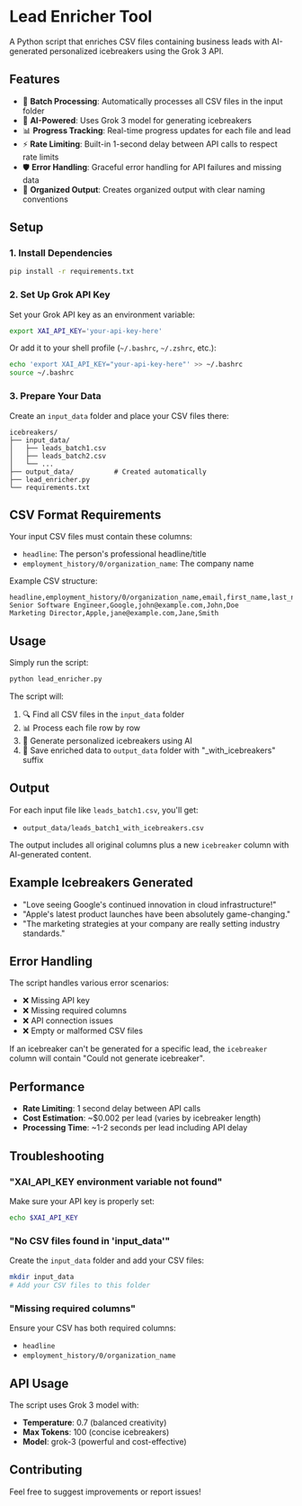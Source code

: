 # Lead Enricher Tool

A Python script that enriches CSV files containing business leads with AI-generated personalized icebreakers using the Grok 3 API.

## Features

- 🔄 **Batch Processing**: Automatically processes all CSV files in the input folder
- 🤖 **AI-Powered**: Uses Grok 3 model for generating icebreakers
- 📊 **Progress Tracking**: Real-time progress updates for each file and lead
- ⚡ **Rate Limiting**: Built-in 1-second delay between API calls to respect rate limits
- 🛡️ **Error Handling**: Graceful error handling for API failures and missing data
- 📁 **Organized Output**: Creates organized output with clear naming conventions

## Setup

### 1. Install Dependencies

```bash
pip install -r requirements.txt
```

### 2. Set Up Grok API Key

Set your Grok API key as an environment variable:

```bash
export XAI_API_KEY='your-api-key-here'
```

Or add it to your shell profile (`~/.bashrc`, `~/.zshrc`, etc.):

```bash
echo 'export XAI_API_KEY="your-api-key-here"' >> ~/.bashrc
source ~/.bashrc
```

### 3. Prepare Your Data

Create an `input_data` folder and place your CSV files there:

```
icebreakers/
├── input_data/
│   ├── leads_batch1.csv
│   ├── leads_batch2.csv
│   └── ...
├── output_data/          # Created automatically
├── lead_enricher.py
└── requirements.txt
```

## CSV Format Requirements

Your input CSV files must contain these columns:
- `headline`: The person's professional headline/title
- `employment_history/0/organization_name`: The company name

Example CSV structure:
```csv
headline,employment_history/0/organization_name,email,first_name,last_name
Senior Software Engineer,Google,john@example.com,John,Doe
Marketing Director,Apple,jane@example.com,Jane,Smith
```

## Usage

Simply run the script:

```bash
python lead_enricher.py
```

The script will:
1. 🔍 Find all CSV files in the `input_data` folder
2. 📊 Process each file row by row
3. 🤖 Generate personalized icebreakers using AI
4. 💾 Save enriched data to `output_data` folder with "_with_icebreakers" suffix

## Output

For each input file like `leads_batch1.csv`, you'll get:
- `output_data/leads_batch1_with_icebreakers.csv`

The output includes all original columns plus a new `icebreaker` column with AI-generated content.

## Example Icebreakers Generated

- "Love seeing Google's continued innovation in cloud infrastructure!"
- "Apple's latest product launches have been absolutely game-changing."
- "The marketing strategies at your company are really setting industry standards."

## Error Handling

The script handles various error scenarios:
- ❌ Missing API key
- ❌ Missing required columns
- ❌ API connection issues
- ❌ Empty or malformed CSV files

If an icebreaker can't be generated for a specific lead, the `icebreaker` column will contain "Could not generate icebreaker".

## Performance

- **Rate Limiting**: 1 second delay between API calls
- **Cost Estimation**: ~$0.002 per lead (varies by icebreaker length)
- **Processing Time**: ~1-2 seconds per lead including API delay

## Troubleshooting

### "XAI_API_KEY environment variable not found"
Make sure your API key is properly set:
```bash
echo $XAI_API_KEY
```

### "No CSV files found in 'input_data'"
Create the `input_data` folder and add your CSV files:
```bash
mkdir input_data
# Add your CSV files to this folder
```

### "Missing required columns"
Ensure your CSV has both required columns:
- `headline`
- `employment_history/0/organization_name`

## API Usage

The script uses Grok 3 model with:
- **Temperature**: 0.7 (balanced creativity)
- **Max Tokens**: 100 (concise icebreakers)
- **Model**: grok-3 (powerful and cost-effective)

## Contributing

Feel free to suggest improvements or report issues! 